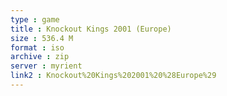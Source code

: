 ```yaml
---
type : game
title : Knockout Kings 2001 (Europe)
size : 536.4 M
format : iso
archive : zip
server : myrient
link2 : Knockout%20Kings%202001%20%28Europe%29
---
```

